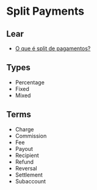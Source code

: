 # Split Payments

## Lear

- [O que é split de pagamentos?](https://youtube.com/watch?v=BLKCoODZrcY)

## Types

- Percentage
- Fixed
- Mixed

## Terms

- Charge
- Commission
- Fee
- Payout
- Recipient
- Refund
- Reversal
- Settlement
- Subaccount

<!--
#

https://iugu.com
https://pagar.me
-->
